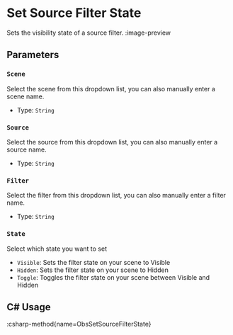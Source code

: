 # Set Source Filter State
Sets the visibility state of a source filter.
:image-preview

## Parameters
### `Scene`
Select the scene from this dropdown list, you can also manually enter a scene name.

- Type: `String`

### `Source`
Select the source from this dropdown list, you can also manually enter a source name.

- Type: `String`

### `Filter`
Select the filter from this dropdown list, you can also manually enter a filter name.

- Type: `String`

### `State`
Select which state you want to set
- `Visible`: Sets the filter state on your scene to Visible
- `Hidden`: Sets the filter state on your scene to Hidden
- `Toggle`: Toggles the filter state on your scene between Visible and Hidden

## C# Usage
:csharp-method{name=ObsSetSourceFilterState}